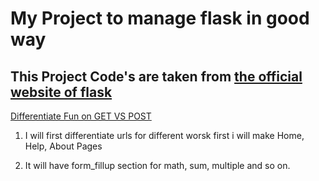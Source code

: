 # My Project to manage flask in good way

## This Project Code's are taken from [the official website of flask](https://flask.palletsprojects.com/en/stable/quickstart/)


[Differentiate Fun on GET VS POST](https://flask.palletsprojects.com/en/stable/quickstart/#http-methods)


1. I will first differentiate urls for different worsk first i will make Home, Help, About Pages 

2. It will have form_fillup section for math, sum, multiple and so on.